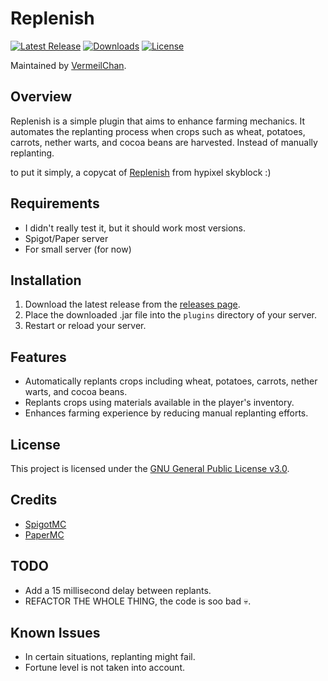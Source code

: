 # Replenish

[![Latest Release](https://img.shields.io/github/release/VermeilChan/Replenish)](https://github.com/VermeilChan/Replenish/releases)
[![Downloads](https://img.shields.io/github/downloads/VermeilChan/Replenish/total)](https://github.com/VermeilChan/Replenish/releases)
[![License](https://img.shields.io/github/license/VermeilChan/Replenish)](https://github.com/VermeilChan/Replenish/blob/Development/LICENSE)

Maintained by [VermeilChan](https://github.com/VermeilChan).

## Overview

Replenish is a simple plugin that aims to enhance farming mechanics. It automates the replanting process when crops such as wheat, potatoes, carrots, nether warts, and cocoa beans are harvested. Instead of manually replanting.

to put it simply, a copycat of [Replenish](https://wiki.hypixel.net/Replenish_Enchantment) from hypixel skyblock :)

## Requirements

- I didn't really test it, but it should work most versions.
- Spigot/Paper server
- For small server (for now)

## Installation

1. Download the latest release from the [releases page](https://github.com/VermeilChan/Replenish/releases/latest).
2. Place the downloaded .jar file into the `plugins` directory of your server.
3. Restart or reload your server.

## Features

- Automatically replants crops including wheat, potatoes, carrots, nether warts, and cocoa beans.
- Replants crops using materials available in the player's inventory.
- Enhances farming experience by reducing manual replanting efforts.

## License

This project is licensed under the [GNU General Public License v3.0](LICENSE).

## Credits

- [SpigotMC](https://www.spigotmc.org/)
- [PaperMC](https://papermc.io/)

## TODO

- Add a 15 millisecond delay between replants.
- REFACTOR THE WHOLE THING, the code is soo bad 💀.

## Known Issues

- In certain situations, replanting might fail.
- Fortune level is not taken into account.
